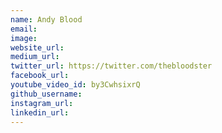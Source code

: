 ```yaml
---
name: Andy Blood
email: 
image: 
website_url: 
medium_url: 
twitter_url: https://twitter.com/thebloodster
facebook_url: 
youtube_video_id: by3CwhsixrQ
github_username: 
instagram_url: 
linkedin_url: 
---
```



